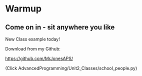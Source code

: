 
# Warmup

## Come on in - sit anywhere you like
New Class example today!

Download from my Github:

https://github.com/MrJonesAPS/ 

(Click AdvancedProgramming/Unit2_Classes/school_people.py)







